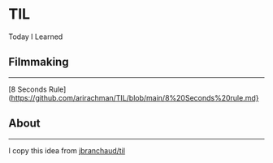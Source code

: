 # TIL
Today I Learned

## Filmmaking
---
[8 Seconds Rule](https://github.com/arirachman/TIL/blob/main/8%20Seconds%20rule.md}

## About
---
I copy this idea from [jbranchaud/til](https://github.com/jbranchaud/til)
